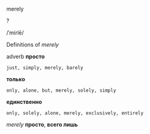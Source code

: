merely

?

/ˈmirlē/

Definitions of _merely_

adverb
**просто**

    just, simply, merely, barely
**только**

    only, alone, but, merely, solely, simply
**единственно**

    only, solely, alone, merely, exclusively, entirely

_merely_
**просто**, **всего лишь**